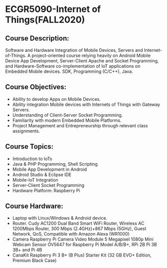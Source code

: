 # ECGR5090-Internet of Things(FALL2020)
## Course Description:
Software and Hardware Integration of Mobile Devices, Servers and Internet-of-Things. A project-oriented course relying heavily on Android Mobile Device App Development, Server-Client Apache and Socket Programming, and Hardware-Software co-implementation of IoT applications on Embedded Mobile devices. SDK, Programming (C/C++), Java.

## Course Objectives:
   - Ability to develop Apps on Mobile Devices.
   - Ability integration Mobile devices with Internets of Things with Gateway Servers.
   - Understanding of Client-Server Socket Programming.
   - Familiarity with modern Embedded Mobile Platforms.
   - Project Management and Entrepreneurship through relevant class assignments.
 
## Course Topics:
   - Introduction to IoTs
   - Java & PHP Programming, Shell Scripting
   - Mobile App Development in Android
   - Android Studio & Eclipse IDE
   - Mobile-IoT Integration
   - Server-Client Socket Programming
   - Hardware Platform: Raspberry Pi

## Course Hardware:
   - Laptop with Linux/Windows & Android device.
   - Router. Cudy AC1200 Dual Band Smart WiFi Router, Wireless AC 1200Mbps Router, 300 Mbps (2.4GHz)+867 Mbps (5GHz), Guest Network, QoS, Compatible with Amazon Alexa (WR1000)
   - Camera   Raspberry Pi Camera Video Module 5 Megapixel 1080p Mini Webcam Sensor OV5647 for Raspberry Pi Model A/B/B+, RPi 2B Pi 3B 3B+ and Pi 4B
   - CanaKit Raspberry Pi 3 B+ (B Plus) Starter Kit (32 GB EVO+ Edition, Premium Black Case)
